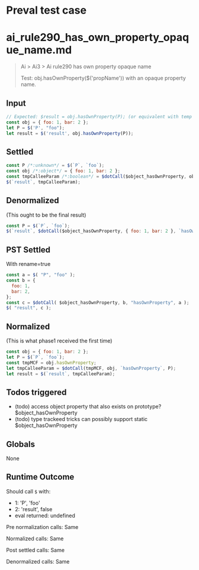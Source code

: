 # Preval test case

# ai_rule290_has_own_property_opaque_name.md

> Ai > Ai3 > Ai rule290 has own property opaque name
>
> Test: obj.hasOwnProperty($('propName')) with an opaque property name.

## Input

`````js filename=intro
// Expected: $result = obj.hasOwnProperty(P); (or equivalent with temp vars)
const obj = { foo: 1, bar: 2 };
let P = $('P', "foo");
let result = $('result', obj.hasOwnProperty(P));
`````


## Settled


`````js filename=intro
const P /*:unknown*/ = $(`P`, `foo`);
const obj /*:object*/ = { foo: 1, bar: 2 };
const tmpCalleeParam /*:boolean*/ = $dotCall($object_hasOwnProperty, obj, `hasOwnProperty`, P);
$(`result`, tmpCalleeParam);
`````


## Denormalized
(This ought to be the final result)

`````js filename=intro
const P = $(`P`, `foo`);
$(`result`, $dotCall($object_hasOwnProperty, { foo: 1, bar: 2 }, `hasOwnProperty`, P));
`````


## PST Settled
With rename=true

`````js filename=intro
const a = $( "P", "foo" );
const b = {
  foo: 1,
  bar: 2,
};
const c = $dotCall( $object_hasOwnProperty, b, "hasOwnProperty", a );
$( "result", c );
`````


## Normalized
(This is what phase1 received the first time)

`````js filename=intro
const obj = { foo: 1, bar: 2 };
let P = $(`P`, `foo`);
const tmpMCF = obj.hasOwnProperty;
let tmpCalleeParam = $dotCall(tmpMCF, obj, `hasOwnProperty`, P);
let result = $(`result`, tmpCalleeParam);
`````


## Todos triggered


- (todo) access object property that also exists on prototype? $object_hasOwnProperty
- (todo) type trackeed tricks can possibly support static $object_hasOwnProperty


## Globals


None


## Runtime Outcome


Should call `$` with:
 - 1: 'P', 'foo'
 - 2: 'result', false
 - eval returned: undefined

Pre normalization calls: Same

Normalized calls: Same

Post settled calls: Same

Denormalized calls: Same

